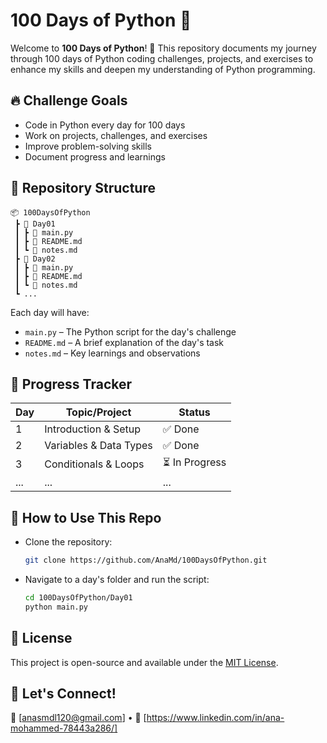 # 100 Days of Python 🐍

Welcome to **100 Days of Python**! 🚀 This repository documents my journey through 100 days of Python coding challenges, projects, and exercises to enhance my skills and deepen my understanding of Python programming.

## 🔥 Challenge Goals

- Code in Python every day for 100 days
- Work on projects, challenges, and exercises
- Improve problem-solving skills
- Document progress and learnings

## 📂 Repository Structure

```
📦 100DaysOfPython
 ┣ 📂 Day01
 ┃ ┣ 📜 main.py
 ┃ ┣ 📜 README.md
 ┃ ┗ 📜 notes.md
 ┣ 📂 Day02
 ┃ ┣ 📜 main.py
 ┃ ┣ 📜 README.md
 ┃ ┗ 📜 notes.md
 ┗ ...
```

Each day will have:

- `main.py` – The Python script for the day's challenge
- `README.md` – A brief explanation of the day's task
- `notes.md` – Key learnings and observations

## 🚀 Progress Tracker

| Day | Topic/Project          | Status         |
| --- | ---------------------- | -------------- |
| 1   | Introduction & Setup   | ✅ Done        |
| 2   | Variables & Data Types | ✅ Done        |
| 3   | Conditionals & Loops   | ⏳ In Progress |
| ... | ...                    | ...            |

## 📌 How to Use This Repo

- Clone the repository:
  ```bash
  git clone https://github.com/AnaMd/100DaysOfPython.git
  ```
- Navigate to a day's folder and run the script:
  ```bash
  cd 100DaysOfPython/Day01
  python main.py
  ```

## 📜 License

This project is open-source and available under the [MIT License](LICENSE).

## 🚀 Let's Connect!

📧 [anasmdl120@gmail.com] • 💼 [https://www.linkedin.com/in/ana-mohammed-78443a286/]
